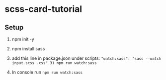 # scss-card-tutorial

## Setup 

1) npm init -y 
2) npm install sass
3) add this line in package.json under scripts:
`"watch:sass": "sass --watch input.scss .css" 3) npm run watch:sass`

4) In console run 
`npm run watch:sass` 